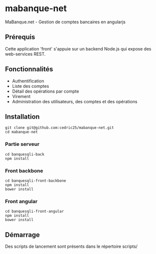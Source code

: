 # mabanque-net

MaBanque.net - Gestion de comptes bancaires en angularjs

## Prérequis

Cette application 'front' s'appuie sur un backend Node.js qui expose des web-services REST.

## Fonctionnalités

* Authentification
* Liste des comptes
* Détail des opérations par compte
* Virement
* Administration des utilisateurs, des comptes et des opérations

## Installation

    git clone git@github.com:cedric25/mabanque-net.git
    cd mabanque-net
    
### Partie serveur

    cd banquesqli-back
    npm install

### Front backbone

    cd banquesqli-front-backbone
    npm install
    bower install

### Front angular

    cd banquesqli-front-angular
    npm install
    bower install

## Démarrage

Des scripts de lancement sont présents dans le répertoire scripts/
